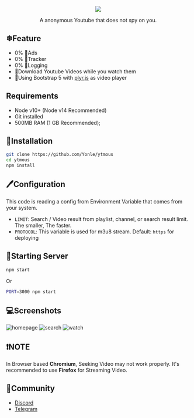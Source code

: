 <div align="center">
	<img src="https://github.com/Yonle/ytmous/blob/master/public/banner.png?raw=true">
	<p>A anonymous Youtube that does not spy on you.</p>
</div>

## ❄Feature
- 0% 📰Ads
- 0% 💸Tracker
- 0% 📃Logging
- 📩Download Youtube Videos while you watch them
- 🔮Using Bootstrap 5 with [plyr.js](https://plyr.io) as video player

## Requirements
- Node v10+ (Node v14 Recommended)
- Git installed
- 500MB RAM (1 GB Recommended);

## 🎁Installation
```bash
git clone https://github.com/Yonle/ytmous
cd ytmous
npm install
```

## 🖊Configuration
This code is reading a config from Environment Variable that comes from your system.
- `LIMIT`: Search / Video result from playlist, channel, or search result limit. The smaller, The faster.
- `PROTOCOL`: This variable is used for m3u8 stream. Default: `https` for deploying

## 📡Starting Server
```bash
npm start
```
Or
```bash
PORT=3000 npm start
```

## 💻Screenshots
![homepage](https://github.com/Yonle/ytmous/blob/master/Screenshots/homepage.png?raw=true)
![search](https://github.com/Yonle/ytmous/blob/master/Screenshots/search.png?raw=true)
![watch](https://github.com/Yonle/ytmous/blob/master/Screenshots/watch.png?raw=true)

## ❗NOTE
In Browser based **Chromium**, Seeking Video may not work properly. It's recommended to use **Firefox** for Streaming Video.

## 📠Community
- [Discord](https://discord.gg/9S3ZCDR)
- [Telegram](https://t.me/yonlecoder)
